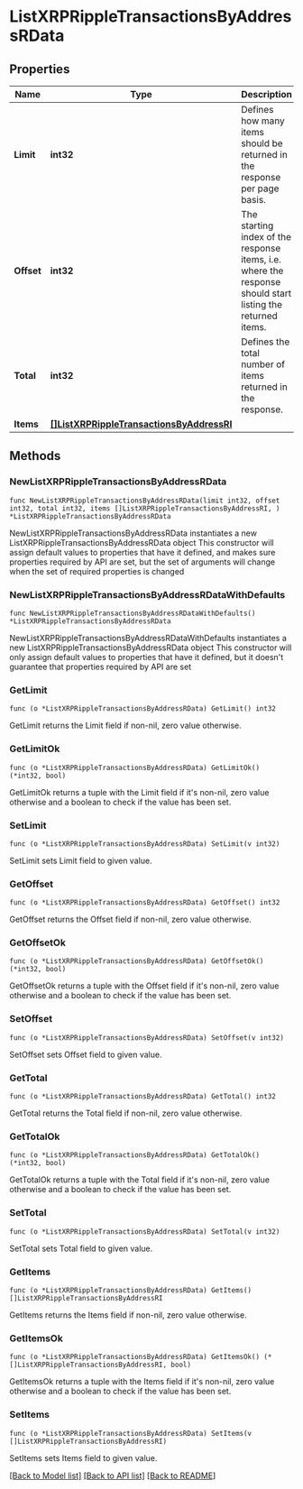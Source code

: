 # ListXRPRippleTransactionsByAddressRData

## Properties

Name | Type | Description | Notes
------------ | ------------- | ------------- | -------------
**Limit** | **int32** | Defines how many items should be returned in the response per page basis. | 
**Offset** | **int32** | The starting index of the response items, i.e. where the response should start listing the returned items. | 
**Total** | **int32** | Defines the total number of items returned in the response. | 
**Items** | [**[]ListXRPRippleTransactionsByAddressRI**](ListXRPRippleTransactionsByAddressRI.md) |  | 

## Methods

### NewListXRPRippleTransactionsByAddressRData

`func NewListXRPRippleTransactionsByAddressRData(limit int32, offset int32, total int32, items []ListXRPRippleTransactionsByAddressRI, ) *ListXRPRippleTransactionsByAddressRData`

NewListXRPRippleTransactionsByAddressRData instantiates a new ListXRPRippleTransactionsByAddressRData object
This constructor will assign default values to properties that have it defined,
and makes sure properties required by API are set, but the set of arguments
will change when the set of required properties is changed

### NewListXRPRippleTransactionsByAddressRDataWithDefaults

`func NewListXRPRippleTransactionsByAddressRDataWithDefaults() *ListXRPRippleTransactionsByAddressRData`

NewListXRPRippleTransactionsByAddressRDataWithDefaults instantiates a new ListXRPRippleTransactionsByAddressRData object
This constructor will only assign default values to properties that have it defined,
but it doesn't guarantee that properties required by API are set

### GetLimit

`func (o *ListXRPRippleTransactionsByAddressRData) GetLimit() int32`

GetLimit returns the Limit field if non-nil, zero value otherwise.

### GetLimitOk

`func (o *ListXRPRippleTransactionsByAddressRData) GetLimitOk() (*int32, bool)`

GetLimitOk returns a tuple with the Limit field if it's non-nil, zero value otherwise
and a boolean to check if the value has been set.

### SetLimit

`func (o *ListXRPRippleTransactionsByAddressRData) SetLimit(v int32)`

SetLimit sets Limit field to given value.


### GetOffset

`func (o *ListXRPRippleTransactionsByAddressRData) GetOffset() int32`

GetOffset returns the Offset field if non-nil, zero value otherwise.

### GetOffsetOk

`func (o *ListXRPRippleTransactionsByAddressRData) GetOffsetOk() (*int32, bool)`

GetOffsetOk returns a tuple with the Offset field if it's non-nil, zero value otherwise
and a boolean to check if the value has been set.

### SetOffset

`func (o *ListXRPRippleTransactionsByAddressRData) SetOffset(v int32)`

SetOffset sets Offset field to given value.


### GetTotal

`func (o *ListXRPRippleTransactionsByAddressRData) GetTotal() int32`

GetTotal returns the Total field if non-nil, zero value otherwise.

### GetTotalOk

`func (o *ListXRPRippleTransactionsByAddressRData) GetTotalOk() (*int32, bool)`

GetTotalOk returns a tuple with the Total field if it's non-nil, zero value otherwise
and a boolean to check if the value has been set.

### SetTotal

`func (o *ListXRPRippleTransactionsByAddressRData) SetTotal(v int32)`

SetTotal sets Total field to given value.


### GetItems

`func (o *ListXRPRippleTransactionsByAddressRData) GetItems() []ListXRPRippleTransactionsByAddressRI`

GetItems returns the Items field if non-nil, zero value otherwise.

### GetItemsOk

`func (o *ListXRPRippleTransactionsByAddressRData) GetItemsOk() (*[]ListXRPRippleTransactionsByAddressRI, bool)`

GetItemsOk returns a tuple with the Items field if it's non-nil, zero value otherwise
and a boolean to check if the value has been set.

### SetItems

`func (o *ListXRPRippleTransactionsByAddressRData) SetItems(v []ListXRPRippleTransactionsByAddressRI)`

SetItems sets Items field to given value.



[[Back to Model list]](../README.md#documentation-for-models) [[Back to API list]](../README.md#documentation-for-api-endpoints) [[Back to README]](../README.md)


